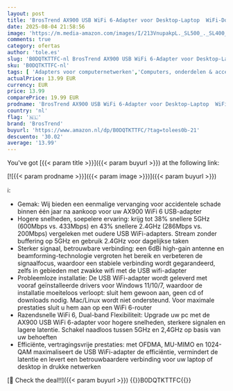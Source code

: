 ```yaml
---
layout: post
title: 'BrosTrend AX900 USB WiFi 6-Adapter voor Desktop-Laptop  WiFi-Dongle met Groot Bereik  Dual-Band 5 GHz 600 Mbps + 2 4 GHz 286 Mbps  6 dBi High Gain PC WiFi-antenne  Wi-Fi Adapter voor Windows 11/10/7'
date: 2025-08-04 21:58:56
image: 'https://m.media-amazon.com/images/I/213VnupakpL._SL500_._SL400_.jpg'
comments: true
category: ofertas
author: 'tole.es'
slug: 'B0DQTKTTFC-nl BrosTrend AX900 USB WiFi 6-Adapter voor Desktop-Laptop...'
sku: 'B0DQTKTTFC-nl'
tags: [ 'Adapters voor computernetwerken','Computers, onderdelen & accessoires','Elektronica','Netwerkapparaten','USB-netwerkadapters','brostrend','🇳🇱', ]
actualPrice: 13.99 EUR
currency: EUR
price: 13.99
comparePrice: 19.99 EUR
prodname: 'BrosTrend AX900 USB WiFi 6-Adapter voor Desktop-Laptop  WiFi-Dongle met Groot Bereik  Dual-Band 5 GHz 600 Mbps + 2 4 GHz 286 Mbps  6 dBi High Gain PC WiFi-antenne  Wi-Fi Adapter voor Windows 11/10/7'
country: 'nl'
flag: '🇳🇱'
brand: 'BrosTrend'
buyurl: 'https://www.amazon.nl/dp/B0DQTKTTFC/?tag=tolees0b-21'
descuento: '30.02'
average: '13.99'
---
```


You've got [{{< param title >}}]({{< param buyurl >}}) at the following link:

[![{{< param prodname >}}]({{< param image >}})]({{< param buyurl >}})

ℹ️:

- Gemak: Wij bieden een eenmalige vervanging voor accidentele schade binnen één jaar na aankoop voor uw AX900 WiFi 6 USB-adapter
- Hogere snelheden, soepelere ervaring: krijg tot 38% snellere 5GHz (600Mbps vs. 433Mbps) en 43% snellere 2.4GHz (286Mbps vs. 200Mbps) vergeleken met oudere USB WiFi-adapters. Stream zonder buffering op 5GHz en gebruik 2.4GHz voor dagelijkse taken
- Sterker signaal, betrouwbare verbinding: een 6dBi high-gain antenne en beamforming-technologie vergroten het bereik en verbeteren de signaalfocus, waardoor een stabiele verbinding wordt gegarandeerd, zelfs in gebieden met zwakke wifi met de USB wifi-adapter
- Probleemloze installatie: De USB WiFi-adapter wordt geleverd met vooraf geïnstalleerde drivers voor Windows 11/10/7, waardoor de installatie moeiteloos verloopt: sluit hem gewoon aan, geen cd of downloads nodig. Mac/Linux wordt niet ondersteund. Voor maximale prestaties sluit u hem aan op een WiFi 6-router
- Razendsnelle WiFi 6, Dual-band Flexibiliteit: Upgrade uw pc met de AX900 USB WiFi 6-adapter voor hogere snelheden, sterkere signalen en lagere latentie. Schakel naadloos tussen 5GHz en 2,4GHz op basis van uw behoeften
- Efficiënte, vertragingsvrije prestaties: met OFDMA, MU-MIMO en 1024-QAM maximaliseert de USB WiFi-adapter de efficiëntie, vermindert de latentie en levert een betrouwbaardere verbinding voor uw laptop of desktop in drukke netwerken

[🛒 Check the deal!!]({{< param buyurl >}})
{{<world>}}B0DQTKTTFC{{</world>}}
